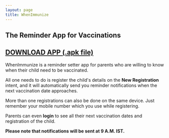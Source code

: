 ```yaml
---
layout: page
title: WhenImmunize
---
```

## The Reminder App for Vaccinations
## [DOWNLOAD APP (.apk file)](https://drive.google.com)

WhenImmunize is a reminder setter app for parents who are willing to know when their child need to be vaccinated.

All one needs to do is register the child's details on the **New Registration** intent, and it will automatically send you reminder notifications when the next vaccination date approaches.

More than one registrations can also be done on the same device. Just remember your mobile number which you use while registering.

Parents can even **login** to see all their next vaccination dates and registration of the child.

**Please note that notifications will be sent at 9 A.M. IST.**

